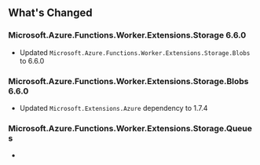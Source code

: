 ## What's Changed

<!-- Please add your release notes in the following format:
- My change description (#PR/#issue)
-->

### Microsoft.Azure.Functions.Worker.Extensions.Storage  6.6.0

- Updated `Microsoft.Azure.Functions.Worker.Extensions.Storage.Blobs` to 6.6.0


### Microsoft.Azure.Functions.Worker.Extensions.Storage.Blobs 6.6.0

- Updated `Microsoft.Extensions.Azure` dependency to 1.7.4

### Microsoft.Azure.Functions.Worker.Extensions.Storage.Queues  <version>

- <entry>
